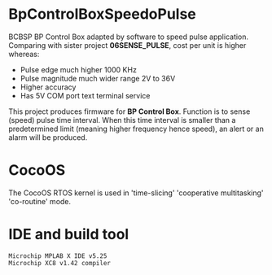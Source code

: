 # BpControlBoxSpeedoPulse

BCBSP BP Control Box adapted by software to speed pulse application. Comparing with sister project **06SENSE_PULSE**, cost per unit is higher whereas:
- Pulse edge much higher 1000 KHz
- Pulse magnitude much wider range 2V to 36V
- Higher accuracy
- Has 5V COM port text terminal service

This project produces firmware for **BP Control Box**. Function is to sense (speed) pulse time interval. When this time interval is smaller than a predetermined limit (meaning higher frequency hence speed), an alert or an alarm will be produced.  

# CocoOS
The CocoOS RTOS kernel is used in 'time-slicing' 'cooperative multitasking' 'co-routine' mode.

# IDE and build tool
```
Microchip MPLAB X IDE v5.25
Microchip XC8 v1.42 compiler
```

